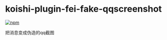 # koishi-plugin-fei-fake-qqscreenshot

[![npm](https://img.shields.io/npm/v/koishi-plugin-fei-fake-qqscreenshot?style=flat-square)](https://www.npmjs.com/package/koishi-plugin-fei-fake-qqscreenshot)

把消息变成伪造的qq截图
